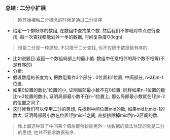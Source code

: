 ### 总结 : 二分小扩展
> 刚开始接触二分概念的时候是通过二分排序

- 给定一个排好序的数组, 在数组中查找某个数. 然后我们不停地对中点进行查找, 每一次查找都能划掉一半的数据, 时间复杂度O(logn).

> 但是二分是一种思想, 不只限于二分查找, 也不仅限于数据是有序的. 

- 比如说题目:返回一个数组局部上的最小值. 数组中任意相邻的两个数不相等(不是有序的)
- 分析:
- 假设数组的长度为n, 把数组看作3个部分 : 0位置和1位置, 中间部分, n-2和n-1位置.
- 如果0位置的数比1位置的小, 证明局部最小数不在0位置; 同样如果n-1位置的数比n-2位置的数小, 证明局部最小数不在n-1位置上; 那么局部最小数就在1到n-2的位置之间了. 
- 这时候我们可以使用二分的思想, 先找到中间位置mid的数, 如果mid比mid-1的数大, 证明局部最小数在位置1到mid-1之间, 直接排除掉mid到n-2区间的数. 

> 像上面这种取了中间某个值后能够排除另外一块数据的做法体现的就是二分的思想, 他并不要求数据有序.